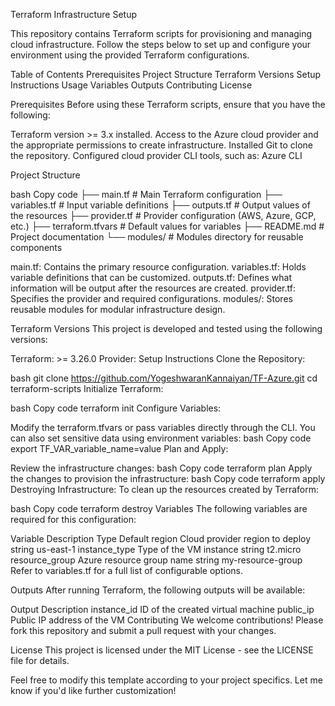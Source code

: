 Terraform Infrastructure Setup

This repository contains Terraform scripts for provisioning and managing cloud infrastructure. Follow the steps below to set up and configure your environment using the provided Terraform configurations.

Table of Contents
Prerequisites
Project Structure
Terraform Versions
Setup Instructions
Usage
Variables
Outputs
Contributing
License


Prerequisites
Before using these Terraform scripts, ensure that you have the following:

Terraform version >= 3.x installed.
Access to the Azure cloud provider and the appropriate permissions to create infrastructure.
Installed Git to clone the repository.
Configured cloud provider CLI tools, such as:
Azure CLI

Project Structure

bash
Copy code
├── main.tf            # Main Terraform configuration
├── variables.tf       # Input variable definitions
├── outputs.tf         # Output values of the resources
├── provider.tf        # Provider configuration (AWS, Azure, GCP, etc.)
├── terraform.tfvars   # Default values for variables
├── README.md          # Project documentation
└── modules/           # Modules directory for reusable components

main.tf: Contains the primary resource configuration.
variables.tf: Holds variable definitions that can be customized.
outputs.tf: Defines what information will be output after the resources are created.
provider.tf: Specifies the provider and required configurations.
modules/: Stores reusable modules for modular infrastructure design.

Terraform Versions
This project is developed and tested using the following versions:

Terraform: >= 3.26.0
Provider: 
Setup Instructions
Clone the Repository:

bash
git clone https://github.com/YogeshwaranKannaiyan/TF-Azure.git
cd terraform-scripts
Initialize Terraform:

bash
Copy code
terraform init
Configure Variables:

Modify the terraform.tfvars or pass variables directly through the CLI.
You can also set sensitive data using environment variables:
bash
Copy code
export TF_VAR_variable_name=value
Plan and Apply:

Review the infrastructure changes:
bash
Copy code
terraform plan
Apply the changes to provision the infrastructure:
bash
Copy code
terraform apply
Destroying Infrastructure: To clean up the resources created by Terraform:

bash
Copy code
terraform destroy
Variables
The following variables are required for this configuration:

Variable	Description	Type	Default
region	Cloud provider region to deploy	string	us-east-1
instance_type	Type of the VM instance	string	t2.micro
resource_group	Azure resource group name	string	my-resource-group
Refer to variables.tf for a full list of configurable options.

Outputs
After running Terraform, the following outputs will be available:

Output	Description
instance_id	ID of the created virtual machine
public_ip	Public IP address of the VM
Contributing
We welcome contributions! Please fork this repository and submit a pull request with your changes.

License
This project is licensed under the MIT License - see the LICENSE file for details.

Feel free to modify this template according to your project specifics. Let me know if you'd like further customization!